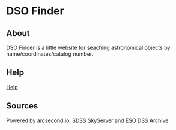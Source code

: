 # DSO Finder
## About
DSO Finder is a little website for seaching astronomical objects by name/coordinates/catalog number.

## Help
<a href="https://pawelpleskaczynski.github.io/DSO_Finder/help.html">Help</a>

## Sources
Powered by <a href="https://api.arcsecond.io/?/">arcsecond.io</a>, <a href="http://skyserver.sdss.org/dr12/en/help/docs/api.aspx#imgcutout">SDSS SkyServer</a> and <a href="http://archive.eso.org/dss/dss">ESO DSS Archive</a>.
